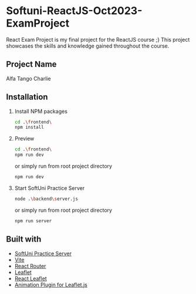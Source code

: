 # Softuni-ReactJS-Oct2023-ExamProject
React Exam Project is my final project for the ReactJS course ;}
This project showcases the skills and knowledge gained throughout the course.

## Project Name
Alfa Tango Charlie

## Installation
1. Install NPM packages
   ```sh
   cd .\frontend\
   npm install
   ```
2. Preview
   ```sh
   cd .\frontend\
   npm run dev
   ```
   or simply run from root project directory
   ```sh
   npm run dev
   ```
3. Start SoftUni Practice Server
   ```sh
   node .\backend\server.js
   ```
   or simply run from root project directory
   ```sh
   npm run server
   ```

## Built with
* [SoftUni Practice Server](https://github.com/softuni-practice-server/softuni-practice-server)
* [Vite](https://github.com/vitejs/vite)
* [React Router](https://github.com/remix-run/react-router)
* [Leaflet](https://github.com/Leaflet/Leaflet)
* [React Leaflet](https://github.com/PaulLeCam/react-leaflet)
* [Animation Plugin for Leaflet.js](https://github.com/Igor-Vladyka/leaflet.motion)

